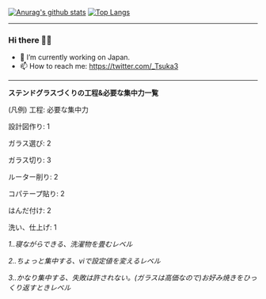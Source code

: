 [![Anurag's github stats](https://github-readme-stats.vercel.app/api?username=Ishizuka427&show_icons=true&title_color=228b22&icon_color=ff0000)](https://github.com/anuraghazra/github-readme-stats)
[![Top Langs](https://github-readme-stats.vercel.app/api/top-langs/?username=Ishizuka427&layout=compact&title_color=ffd700)](https://github.com/anuraghazra/github-readme-stats)

---

### Hi there 👋🎄

<!--
**Ishizuka427/Ishizuka427** is a ✨ _special_ ✨ repository because its `README.md` (this file) appears on your GitHub profile.

Here are some ideas to get you started:
-->

- 🔭 I’m currently working on Japan.
- 📫 How to reach me: https://twitter.com/_Tsuka3

---
**ステンドグラスづくりの工程&必要な集中力一覧**

(凡例) 工程: 必要な集中力

設計図作り: 1

ガラス選び: 2

ガラス切り: 3

ルーター削り: 2

コパテープ貼り: 2

はんだ付け: 2

洗い、仕上げ: 1

*1‥寝ながらできる、洗濯物を畳むレベル*

*2‥ちょっと集中する、viで設定値を変えるレベル*

*3‥かなり集中する、失敗は許されない。(ガラスは高価なので)お好み焼きをひっくり返すときレベル*
